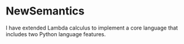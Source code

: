 # NewSemantics
I have extended Lambda calculus to implement a core language that includes two Python language features.

